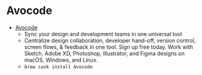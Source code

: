 # Avocode
- [Avocode](https://avocode.com/)
  -  Sync your design and development teams in one universal tool
  - Centralize design collaboration, developer hand-off, version control, screen flows, & feedback in one tool. Sign up free today. Work with Sketch, Adobe XD, Photoshop, Illustrator, and Figma designs on macOS, Windows, and Linux.
  - `brew cask install Avocode`
